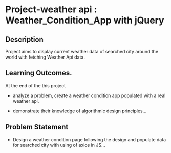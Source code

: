 

# Project-weather api : Weather_Condition_App  with jQuery 

## Description
Project aims to display current weather data of searched city around the world with fetching Weather Api data.

## Learning Outcomes.

At the end of the this project

- analyze a problem, create a weather condition app populated with a real weather api.

- demonstrate their knowledge of algorithmic design principles...

   
## Problem Statement

- Design a weather condition page following the design and populate data for searched city with using of axios in JS...


